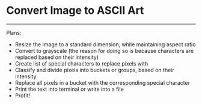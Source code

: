 # Convert Image to ASCII Art
---

Plans:
* Resize the image to a standard dimension, while maintaining aspect ratio
* Convert to grayscale (the reason for doing so is because characters are replaced based on their intensity)
* Create list of special characters to replace pixels with
* Classify and divide pixels into buckets or groups, based on their intensity
* Replace all pixels in a bucket with the corresponding special character
* Print the text into terminal or write into a file
* Profit!
